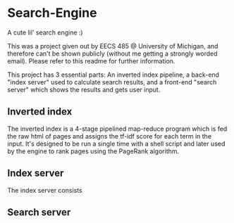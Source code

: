 # Search-Engine
A cute lil' search engine :)

This was a project given out by EECS 485 @ University of Michigan, and therefore can't be shown publicly (without me getting a strongly worded email). Please refer to this readme for further information.

This project has 3 essential parts: An inverted index pipeline, a back-end "index server" used to calculate search results, and a front-end "search server" which shows the results and gets user input.

## Inverted index
The inverted index is a 4-stage pipelined map-reduce program which is fed the raw html of pages and assigns the tf-idf score for each term in the input. It's designed to be run a single time with a shell script and later used by the engine to rank pages using the PageRank algorithm.

## Index server
The index server consists

## Search server
